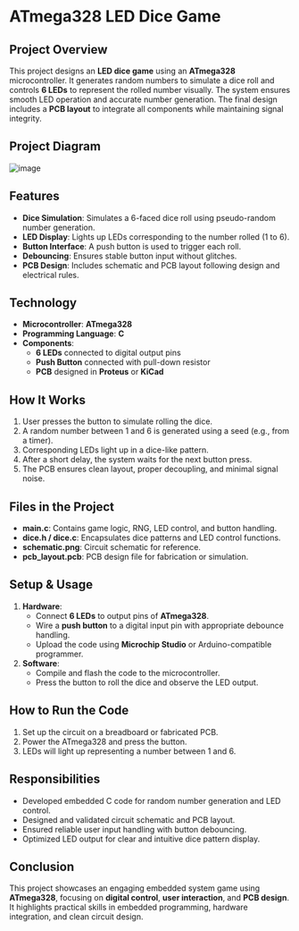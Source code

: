 # **ATmega328 LED Dice Game**

## **Project Overview**
This project designs an **LED dice game** using an **ATmega328** microcontroller. It generates random numbers to simulate a dice roll and controls **6 LEDs** to represent the rolled number visually. The system ensures smooth LED operation and accurate number generation. The final design includes a **PCB layout** to integrate all components while maintaining signal integrity.

## **Project Diagram**
![image](https://github.com/user-attachments/assets/65b1ee79-5b0a-4f62-82c4-f9031fa104a9)


## **Features**
- **Dice Simulation**: Simulates a 6-faced dice roll using pseudo-random number generation.
- **LED Display**: Lights up LEDs corresponding to the number rolled (1 to 6).
- **Button Interface**: A push button is used to trigger each roll.
- **Debouncing**: Ensures stable button input without glitches.
- **PCB Design**: Includes schematic and PCB layout following design and electrical rules.

## **Technology**
- **Microcontroller**: **ATmega328**
- **Programming Language**: **C**
- **Components**:
  - **6 LEDs** connected to digital output pins
  - **Push Button** connected with pull-down resistor
  - **PCB** designed in **Proteus** or **KiCad**

## **How It Works**
1. User presses the button to simulate rolling the dice.
2. A random number between 1 and 6 is generated using a seed (e.g., from a timer).
3. Corresponding LEDs light up in a dice-like pattern.
4. After a short delay, the system waits for the next button press.
5. The PCB ensures clean layout, proper decoupling, and minimal signal noise.

## **Files in the Project**
- **main.c**: Contains game logic, RNG, LED control, and button handling.
- **dice.h / dice.c**: Encapsulates dice patterns and LED control functions.
- **schematic.png**: Circuit schematic for reference.
- **pcb_layout.pcb**: PCB design file for fabrication or simulation.

## **Setup & Usage**
1. **Hardware**:
   - Connect **6 LEDs** to output pins of **ATmega328**.
   - Wire a **push button** to a digital input pin with appropriate debounce handling.
   - Upload the code using **Microchip Studio** or Arduino-compatible programmer.
2. **Software**:
   - Compile and flash the code to the microcontroller.
   - Press the button to roll the dice and observe the LED output.

## **How to Run the Code**
1. Set up the circuit on a breadboard or fabricated PCB.
2. Power the ATmega328 and press the button.
3. LEDs will light up representing a number between 1 and 6.

## **Responsibilities**  
- Developed embedded C code for random number generation and LED control.  
- Designed and validated circuit schematic and PCB layout.  
- Ensured reliable user input handling with button debouncing.  
- Optimized LED output for clear and intuitive dice pattern display.

## **Conclusion**
This project showcases an engaging embedded system game using **ATmega328**, focusing on **digital control**, **user interaction**, and **PCB design**. It highlights practical skills in embedded programming, hardware integration, and clean circuit design.
